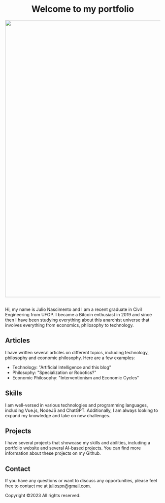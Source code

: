 <h1 align="center"> Welcome to my portfolio </h1>

<div align="center">
	<img width=900px src="./assets/portfolio.gif">
</div><br>

Hi, my name is Julio Nascimento and I am a recent graduate in Civil Engineering from UFOP. I became a Bitcoin enthusiast in 2019 and since then I have been studying everything about this anarchist universe that involves everything from economics, philosophy to technology.

## Articles
I have written several articles on different topics, including technology, philosophy and economic philosophy. Here are a few examples:

* Technology: "Artificial Intelligence and this blog"
* Philosophy: "Specialization or Robotics?"
* Economic Philosophy: "Interventionism and Economic Cycles"

## Skills
I am well-versed in various technologies and programming languages, including Vue.js, NodeJS and ChatGPT. Additionally, I am always looking to expand my knowledge and take on new challenges.

## Projects
I have several projects that showcase my skills and abilities, including a portfolio website and several AI-based projects. You can find more information about these projects on my Github.

## Contact
If you have any questions or want to discuss any opportunities, please feel free to contact me at juliospn@gmail.com.

Copyright ©2023 All rights reserved.

